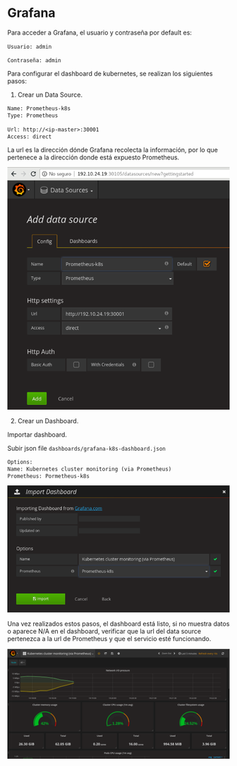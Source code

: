 # Grafana 

Para acceder a Grafana, el usuario y contraseña por default es: 

`` Usuario: admin ``

`` Contraseña: admin ``

Para configurar el dashboard de kubernetes, se realizan los siguientes pasos: 

1. Crear un Data Source. 

```
Name: Prometheus-k8s
Type: Prometheus 

Url: http://<ip-master>:30001 
Access: direct 

```

La url es la dirección dónde Grafana recolecta la información, por lo que pertenece a la dirección  donde está expuesto Prometheus. 

![AddSource](https://raw.githubusercontent.com/VerMunoz/OpenCloud/master/images/grafana-addsource.png)


2. Crear un Dashboard. 

Importar dashboard. 

Subir json file `` dashboards/grafana-k8s-dashboard.json `` 

```
Options: 
Name: Kubernetes cluster monitoring (via Prometheus)
Prometheus: Pormetheus-k8s

```
![AddSource](https://raw.githubusercontent.com/VerMunoz/OpenCloud/master/images/grafana-createdashboard.png)



Una vez realizados estos pasos, el dashboard está listo, si no muestra datos o aparece N/A en el dashboard, verificar que la url del data source pertenezca a la url de Prometheus y que el servicio esté funcionando. 

![AddSource](https://raw.githubusercontent.com/VerMunoz/OpenCloud/master/images/grafana-dashboard.png)


